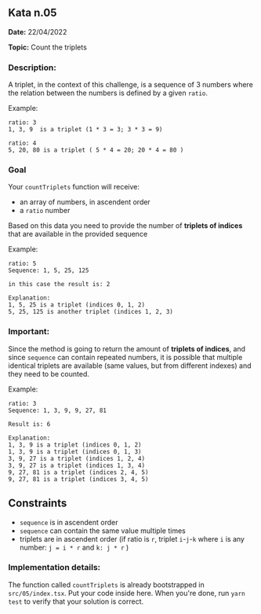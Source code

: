 ## Kata n.05

**Date:** 22/04/2022

**Topic:** Count the triplets

### Description:

A triplet, in the context of this challenge, is a sequence of 3 numbers where the relation between the numbers is defined by a given `ratio`.

Example:

```
ratio: 3
1, 3, 9  is a triplet (1 * 3 = 3; 3 * 3 = 9)

ratio: 4
5, 20, 80 is a triplet ( 5 * 4 = 20; 20 * 4 = 80 )
```

### Goal

Your `countTriplets` function will receive:

-   an array of numbers, in ascendent order
-   a `ratio` number

Based on this data you need to provide the number of **triplets of indices** that are available in the provided sequence

Example:

```
ratio: 5
Sequence: 1, 5, 25, 125

in this case the result is: 2

Explanation:
1, 5, 25 is a triplet (indices 0, 1, 2)
5, 25, 125 is another triplet (indices 1, 2, 3)

```

### Important:

Since the method is going to return the amount of **triplets of indices**, and since `sequence` can contain repeated numbers, it is possible that multiple identical triplets are available (same values, but from different indexes) and they need to be counted.

Example:

```
ratio: 3
Sequence: 1, 3, 9, 9, 27, 81

Result is: 6

Explanation:
1, 3, 9 is a triplet (indices 0, 1, 2)
1, 3, 9 is a triplet (indices 0, 1, 3)
3, 9, 27 is a triplet (indices 1, 2, 4)
3, 9, 27 is a triplet (indices 1, 3, 4)
9, 27, 81 is a triplet (indices 2, 4, 5)
9, 27, 81 is a triplet (indices 3, 4, 5)

```

## Constraints

-   `sequence` is in ascendent order
-   `sequence` can contain the same value multiple times
-   triplets are in ascendent order (if ratio is `r`, triplet `i`-`j`-`k` where `i` is any number: `j = i * r` and `k: j * r` )

### Implementation details:

The function called `countTriplets` is already bootstrapped in `src/05/index.tsx`. Put your code inside here.
When you're done, run `yarn test` to verify that your solution is correct.

